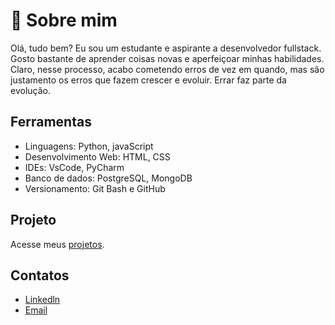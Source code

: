 # 🚀 Sobre mim
Olá, tudo bem? Eu sou um estudante e aspirante a desenvolvedor fullstack. Gosto bastante de aprender coisas novas e aperfeiçoar minhas habilidades. Claro, nesse processo, acabo cometendo erros de vez em quando, mas são justamento os erros que fazem crescer e evoluir. Errar faz parte da evolução.




## Ferramentas
- Linguagens:  Python, javaScript
- Desenvolvimento Web: HTML, CSS
- IDEs: VsCode, PyCharm
- Banco de dados: PostgreSQL, MongoDB
- Versionamento: Git Bash e GitHub
  
## Projeto

Acesse meus [projetos](https://github.com/bispo-eugenio/Projetos/blob/main/README.md).


## Contatos

- [Linkedln](#www.linkedin.com/in/eugenio-bispo)
- [Email](https://mail.google.com/mail/u/0/#inbox?compose=GTvVlcSHvbKtcsKCMvqPrxTVftpZXZVDtxJQdlVQGMPJpWgGBJzVkMxXWKJVlXSjtJDFwdjmgsBjw)
